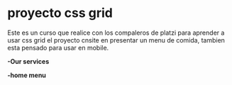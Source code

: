 # proyecto css grid

Este es un curso que realice con los compaleros de platzi para aprender a usar css grid el proyecto cnsite en presentar un menu de comida, tambien esta pensado para usar en mobile.

**-Our services**

**-home menu**

